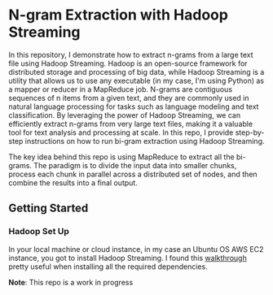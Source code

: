 # N-gram Extraction with Hadoop Streaming

In this repository, I demonstrate how to extract n-grams from a large text file using Hadoop Streaming. Hadoop is an open-source framework for distributed storage and processing of big data, while Hadoop Streaming is a utility that allows us to use any executable (in my case, I'm using Python) as a mapper or reducer in a MapReduce job. N-grams are contiguous sequences of n items from a given text, and they are commonly used in natural language processing for tasks such as language modeling and text classification. By leveraging the power of Hadoop Streaming, we can efficiently extract n-grams from very large text files, making it a valuable tool for text analysis and processing at scale. In this repo, I provide step-by-step instructions on how to run bi-gram extraction using Hadoop Streaming.

The key idea behind this repo is using MapReduce to extract all the bi-grams. The paradigm is to divide the input data into smaller chunks, process each chunk in parallel across a distributed set of nodes, and then combine the results into a final output.

## Getting Started

### Hadoop Set Up

In your local machine or cloud instance, in my case an Ubuntu OS AWS EC2 instance, you got to install Hadoop Streaming. I found this [walkthrough](https://www.digitalocean.com/community/tutorials/how-to-install-hadoop-in-stand-alone-mode-on-ubuntu-20-04) pretty useful when installing all the required dependencies.

**Note**: This repo is a work in progress
